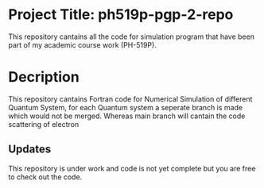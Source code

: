 #  Project Title: ph519p-pgp-2-repo
This repository cantains all the code for simulation program that have been part of my academic course work (PH-519P).

# Decription
This repository cantains Fortran code for Numerical Simulation of different Quantum System, for each Quantum system a seperate branch is made which would not be merged. Whereas main branch will cantain the code scattering of electron 

## Updates
This repository is under work and code is not yet complete but you are free to check out the code.
